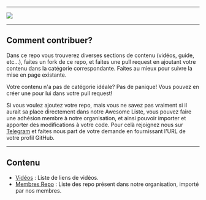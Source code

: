 <hr>

<a href="https://github.com/FlipperFrenchCommunity/Awesome-Flipper-French">
  <img src="https://user-images.githubusercontent.com/22322762/197898515-decfa1aa-c72b-4132-ab14-561dad9aa1de.png" align="center">
</a>

<hr>

## Comment contribuer?

Dans ce repo vous trouverez diverses sections de contenu (vidéos, guide, etc...), faites un fork de ce repo, et faites une pull request en ajoutant votre contenu dans la catégorie correspondante. Faites au mieux pour suivre la mise en page existante.

Votre contenu n'a pas de catégorie idéale? Pas de panique! Vous pouvez en créer une pour lui dans votre pull request!

Si vous voulez ajoutez votre repo, mais vous ne savez pas vraiment si il aurait sa place directement dans notre Awesome Liste, vous pouvez faire une adhésion membre à notre organisation, et ainsi pouvoir importer et apporter des modifications à votre code. Pour celà rejoignez nous sur <a href="https://t.me/flipper_zero_french">Telegram</a> et faites nous part de votre demande en fournissant l'URL de votre profil GitHub.

<hr>

## Contenu

* <a href="/videos">Vidéos</a> : Liste de liens de vidéos.
* <a href="/membre_repo">Membres Repo</a> : Liste des repo présent dans notre organisation, importé par nos membres.
